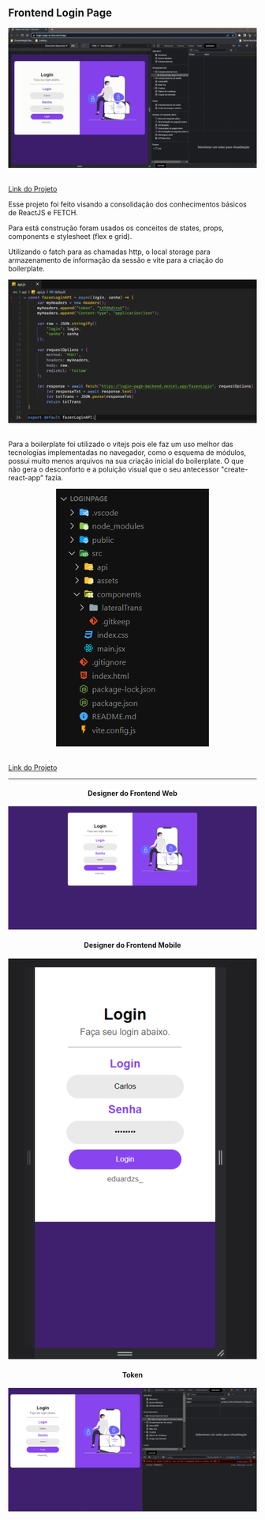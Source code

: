 <h2>Frontend Login Page</h2>

<div style="width: 100%;" align="center">
    <img src="./img/teste.gif" alt="Gif do Projeto"><br><br>
</div>

<a href="https://login-page-xi-nine.vercel.app/" target=”_blank”>Link do Projeto</a>

<p>Esse projeto foi feito visando a consolidação dos conhecimentos básicos de ReactJS e FETCH.</p>

<p>Para está construção foram usados os conceitos de states, props, components e stylesheet (flex e grid).</p>

<p>Utilizando o fatch para as chamadas http, o local storage para armazenamento de informação da sessão e vite para a criação do boilerplate.</p>

<div style="width: 100%;" align="center">
    <img src="./img/api.png" alt="Imagem do Projeto"><br><br>
</div>

<p>Para a boilerplate foi utilizado o vitejs pois ele faz um uso melhor das tecnologias implementadas no navegador, como o esquema de módulos, possui muito menos arquivos na sua criação inicial do boilerplate. O que não gera o desconforto e a poluição visual que o seu antecessor "create-react-app" fazia.</p>

<div style="width: 100%;" align="center">
    <img src="./img/organizaçãoFrontend.png" alt="Imagem do Projeto"><br><br>
</div>

<a href="https://login-page-xi-nine.vercel.app/" target=”_blank”>Link do Projeto</a>
<hr>

<div style="width: 100%; text-align: center;" align="center">
    <h4>Designer do Frontend Web</h4>
    <img src="./img/designerFront.png" alt="Designer Web">
    <h4>Designer do Frontend Mobile</h4>
    <img src="./img/designerFrontMobile.png" alt="Designer Mobile">
    <h4>Token</h4>
    <img src="./img/token.png" alt="Token">
</div>
